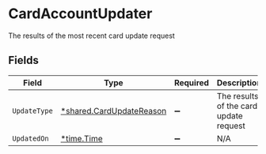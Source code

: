 # CardAccountUpdater

The results of the most recent card update request


## Fields

| Field                                                                      | Type                                                                       | Required                                                                   | Description                                                                |
| -------------------------------------------------------------------------- | -------------------------------------------------------------------------- | -------------------------------------------------------------------------- | -------------------------------------------------------------------------- |
| `UpdateType`                                                               | [*shared.CardUpdateReason](../../../pkg/models/shared/cardupdatereason.md) | :heavy_minus_sign:                                                         | The results of the card update request                                     |
| `UpdatedOn`                                                                | [*time.Time](https://pkg.go.dev/time#Time)                                 | :heavy_minus_sign:                                                         | N/A                                                                        |